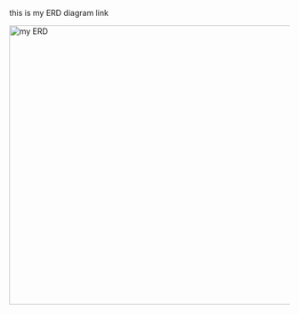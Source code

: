 this is my ERD diagram link


<img width="820" height="501" alt="my ERD" src="https://github.com/user-attachments/assets/62df4c6b-a827-409d-8d53-4245920b3ecc" />


